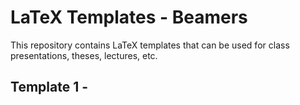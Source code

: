# LaTeX Templates - Beamers

<p>
This repository contains LaTeX templates that can be used for class presentations, theses, lectures, etc.
</p>

## Template 1 - 






